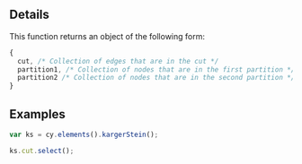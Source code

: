 ## Details


This function returns an object of the following form:

```js
{
  cut, /* Collection of edges that are in the cut */
  partition1, /* Collection of nodes that are in the first partition */
  partition2 /* Collection of nodes that are in the second partition */
}
```

## Examples

```js
var ks = cy.elements().kargerStein();

ks.cut.select();
```